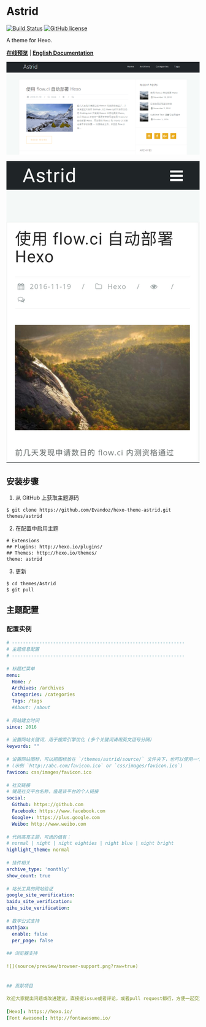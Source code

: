 # Astrid

[![Build Status](https://travis-ci.org/Evandoz/hexo-theme-astrid.svg?branch=master)](https://travis-ci.org/Evandoz/hexo-theme-astrid)   [![GitHub license](https://img.shields.io/badge/license-MIT-blue.svg)](https://github.com/Evandoz/hexo-theme-astrid/blob/master/LICENSE)

A theme for Hexo.

[**在线预览**](https://evandoz.github.io/hexo-theme-astrid/)  |   [**English Documentation**](https://github.com/Evandoz/hexo-theme-astrid/blob/master/README.md)


![桌面端预览](source/preview/preview-desktop.png?raw=true)

![移动端预览](source/preview/preview-mobile.png?raw=true)

<!--more-->

## 安装步骤

 1. 从 GitHub 上获取主题源码

 ```shell
 $ git clone https://github.com/Evandoz/hexo-theme-astrid.git themes/astrid
 ```
 2. 在配置中启用主题

 ```
 # Extensions
 ## Plugins: http://hexo.io/plugins/
 ## Themes: http://hexo.io/themes/
 theme: astrid
 ```
 3. 更新

 ```shell
 $ cd themes/Astrid
 $ git pull
 ```

## 主题配置

### 配置实例

``` yml
# ---------------------------------------------------------------
# 主题信息配置
# ---------------------------------------------------------------

# 标题栏菜单
menu:
  Home: /
  Archives: /archives
  Categories: /categories
  Tags: /tags
  #About: /about

# 网站建立时间
since: 2016

# 设置网站关键词，用于搜索引擎优化 (多个关键词请用英文逗号分隔)
keywords: ""

# 设置网站图标，可以把图标放在 `/themes/astrid/source/` 文件夹下，也可以使用一个网络链接。
# (示例 `http://abc.com/favicon.ico` or `css/images/favicon.ico`)
favicon: css/images/favicon.ico

# 社交链接
# 键是社交平台名称，值是该平台的个人链接
social:
  Github: https://github.com
  Facebook: https://www.facebook.com
  Google+: https://plus.google.com
  Weibo: http://www.weibo.com

# 代码高亮主题，可选的值有：
# normal | night | night eighties | night blue | night bright
highlight_theme: normal

# 挂件相关
archive_type: 'monthly'
show_count: true

# 站长工具的网站验证
google_site_verification:
baidu_site_verification:
qihu_site_verification:

# 数学公式支持
mathjax:
  enable: false
  per_page: false

## 浏览器支持

![](source/preview/browser-support.png?raw=true)


## 贡献项目

欢迎大家提出问题或改进建议，直接提issue或者评论，或者pull request都行，方便一起交流学习。

[Hexo]: https://hexo.io/
[Font Awesome]: http://fontawesome.io/
